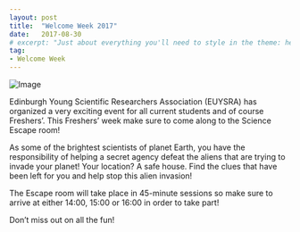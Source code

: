 ```yaml
---
layout: post
title:  "Welcome Week 2017"
date:   2017-08-30
# excerpt: "Just about everything you'll need to style in the theme: headings, paragraphs, blockquotes, tables, code blocks, and more."
tag:
- Welcome Week
---
```

![Image](https://scontent-lhr3-1.xx.fbcdn.net/v/t31.0-8/21200627_505104749835918_7789894716263516905_o.jpg?_nc_cat=0&oh=a68da41712085df148b74e58e9944b3a&oe=5C06F653)


Edinburgh Young Scientific Researchers Association (EUYSRA) has organized a very exciting event for all current students and of course Freshers’. This Freshers’ week make sure to come along to the Science Escape room!

As some of the brightest scientists of planet Earth, you have the responsibility of helping a secret agency defeat the aliens that are trying to invade your planet! Your location? A safe house. Find the clues that have been left for you and help stop this alien invasion!

The Escape room will take place in 45-minute sessions so make sure to arrive at either 14:00, 15:00 or 16:00 in order to take part!

Don’t miss out on all the fun!
